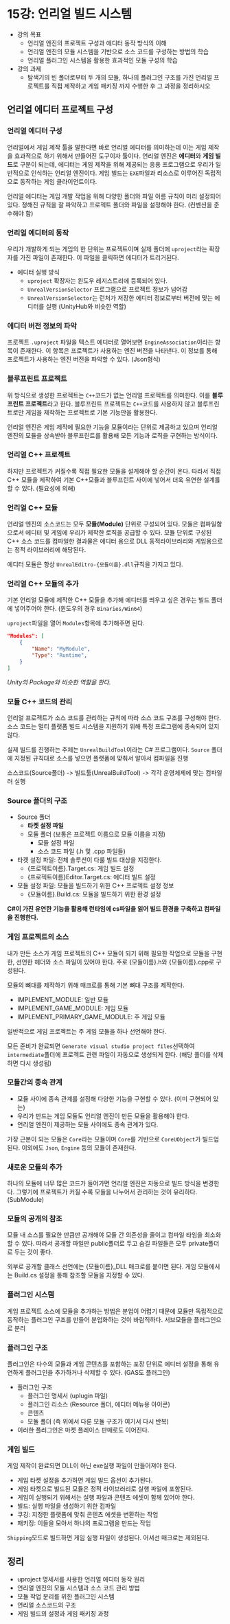 # 15강: 언리얼 빌드 시스템

- 강의 목표
  - 언리얼 엔진의 프로젝트 구성과 에디터 동작 방식의 이해
  - 언리얼 엔진의 모듈 시스템을 기반으로 소스 코드를 구성하는 방법의 학습
  - 언리얼 플러그인 시스템을 활용한 효과적인 모듈 구성의 학습
- 강의 과제
  - 탐색기의 빈 폴더로부터 두 개의 모듈, 하나의 플러그인 구조를 가진 언리얼 프로젝트를 직접 제작하고 게임 패키징 까지 수행한 후 그 과정을 정리하시오

## 언리얼 에디터 프로젝트 구성

### 언리얼 에디터 구성

언리얼에서 게임 제작 툴을 말한다면 바로 언리얼 에디터를 의미하는데 이는 게임 제작을 효과적으로 하기 위해서 만들어진 도구이자 툴이다. 언리얼 엔진은 **에디터**와 **게임 빌드**로 구분이 되는데, 에디터는 게임 제작을 위해 제공되는 응용 프로그램으로 우리가 일반적으로 인식하는 언리얼 엔진이다. 게임 빌드는 `EXE`파일과 리소스로 이루어진 독립적으로 동작하는 게임 클라이언트이다.

언리얼 에디터는 게임 개발 작업을 위해 다양한 폴더와 파일 이름 규칙이 미리 설정되어 있다. 정해진 규칙을 잘 파악하고 프로젝트 폴더와 파일을 설정해야 한다. (컨벤션을 준수해야 함)

### 언리얼 에디터의 동작

우리가 개발하게 되는 게임의 한 단위는 프로젝트이며 실제 폴더에 `uproject`라는 확장자를 가진 파일이 존재한다. 이 파일을 클릭하면 에디터가 트리거된다.

- 에디터 실행 방식
  - `uproject` 확장자는 윈도우 레지스트리에 등록되어 있다.
  - `UnrealVersionSelector` 프로그램으로 프로젝트 정보가 넘어감
  - `UnrealVersionSelector`는 런처가 저장한 에디터 정보로부터 버전에 맞는 에디터를 실행 (UnityHub와 비슷한 역할)

### 에디터 버전 정보의 파악

프로젝트 `.uproject` 파일을 텍스트 에디터로 열어보면 `EngineAssociation`이라는 항목이 존재한다. 이 항목은 프로젝트가 사용하는 엔진 버전을 나타낸다. 이 정보를 통해 프로젝트가 사용하는 엔진 버전을 파악할 수 있다. (Json형식)

### 블루프린트 프로젝트

위 방식으로 생성한 프로젝트는 `C++`코드가 없는 언리얼 프로젝트를 의미한다. 이를 **블루프린트 프로젝트**라고 한다. 블루프린트 프로젝트는 `C++`코드를 사용하지 않고 블루프린트로만 게임을 제작하는 프로젝트로 기본 기능만을 활용한다.

언리얼 엔진은 게임 제작에 필요한 기능을 모듈이라는 단위로 제공하고 있으며 언리얼 엔진의 모듈을 상속받아 블루프린트를 활용해 모든 기능과 로직을 구현하는 방식이다.

### 언리얼 C++ 프로젝트

하지만 프로젝트가 커질수록 직접 필요한 모듈을 설계해야 할 순간이 온다. 따라서 직접 C++ 모듈을 제작하여 기본 C++모듈과 블루프린트 사이에 넣어서 더욱 유연한 설계를 할 수 있다. (필요성에 의해)

### 언리얼 C++ 모듈

언리얼 엔진의 소스코드는 모두 **모듈(Module)** 단위로 구성되어 있다. 모듈은 컴파일함으로서 에디터 및 게임에 우리가 제작한 로직을 공급할 수 있다. 모듈 단위로 구성된 C++ 소스 코드를 컴파일한 결과물은 에디터 용으로 DLL 동적라이브러리와 게임용으로는 정적 라이브러리에 해당된다.

에디터 모듈은 항상 `UnrealEditro-{모듈이름}.dll`규칙을 가지고 있다.

### 언리얼 C++ 모듈의 추가

기본 언리얼 모듈에 제작한 C++ 모둘을 추가해 에디터를 띄우고 싶은 경우는 빌드 폴더에 넣어주어야 한다. (윈도우의 경우 `Binaries/Win64`)

`uproject`파일을 열어 `Modules`항목에 추가해주면 된다.

```json
"Modules": [
    {
        "Name": "MyModule",
        "Type": "Runtime",
    }
]
```

*Unity의 Package와 비슷한 역할을 한다.*

### 모듈 C++ 코드의 관리

언리얼 프로젝트가 소스 코드를 관리하는 규칙에 따라 소스 코드 구조를 구성해야 한다. 소스 코드는 멀티 플랫폼 빌드 시스템을 지원하기 위해 특정 프로그램에 종속되어 있지 않다.

실제 빌드를 진행하는 주체는 `UnrealBuildTool`이라는 C# 프로그램이다. `Source` 폴더에 지정된 규칙대로 소스를 넣으면 플랫폼에 맞춰서 알아서 컴파일을 진행

소스코드(Source폴더) -> 빌드툴(UnrealBuildTool) -> 각각 운영체제에 맞는 컴파일러 실행

### Source 폴더의 구조

- Source 폴더
  - **타켓 설정 파일**
  - 모듈 폴더 (보통은 프로젝트 이름으로 모듈 이름을 지정)
    - 모듈 설정 파일
    - 소스 코드 파일 (.h 및 .cpp 파일들)
- 타켓 설정 파일: 전체 솔루션이 다룰 빌드 대상을 지정한다.
  - {프로젝트이름}.Target.cs: 게임 빌드 설정
  - {프로젝트이름}Editor.Target.cs: 에디터 빌드 설정
- 모듈 설정 파일: 모듈을 빌드하기 위한 C++ 프로젝트 설정 정보
  - {모듈이름}.Build.cs: 모듈을 빌드하기 위한 환경 설정

**C#이 가진 유연한 기능을 활용해 런타임에 cs파일을 읽어 빌드 환경을 구축하고 컴파일을 진행한다.**

### 게임 프로젝트의 소스

내가 만든 소스가 게임 프로젝트의 C++ 모듈이 되기 위해 필요한 작업으로 모듈을 구현한, 선언한 헤더와 소스 파일이 있어야 한다. 주로 {모듈이름}.h와 {모듈이름}.cpp로 구성된다.

모듈의 뼈대를 제작하기 위해 매크로를 통해 기본 뼈대 구조를 제작한다.

- IMPLEMENT_MODULE: 일반 모듈
- IMPLEMENT_GAME_MODULE: 게임 모듈
- IMPLEMENT_PRIMARY_GAME_MODULE: 주 게임 모듈

일반적으로 게임 프로젝트는 주 게임 모듈을 하나 선언해야 한다.

모든 준비가 완료되면 `Generate visual studio project files`선택하여 `intermediate`폴더에 프로젝트 관련 파일이 자동으로 생성되게 한다. (해당 폴더를 삭제하면 다시 생성됨)

### 모듈간의 종속 관계

- 모듈 사이에 종속 관계를 설정해 다양한 기능을 구현할 수 있다. (이미 구현되어 있는)
- 우리가 만드는 게임 모듈도 언리얼 엔진이 만든 모듈을 활용해야 한다.
- 언리얼 엔진이 제공하는 모듈 사이에도 종속 관계가 있다.

가장 근본이 되는 모듈은 `Core`라는 모듈이며 `Core`를 기반으로 `CoreUObject`가 빌드업된다. 이외에도 `Json`, `Engine` 등의 모듈이 존재한다.

### 새로운 모듈의 추가

하나의 모듈에 너무 많은 코드가 들어가면 언리얼 엔진은 자동으로 빌드 방식을 변경한다. 그렇기에 프로젝트가 커질 수록 모듈을 나누어서 관리하는 것이 유리하다. (SubModule)

### 모듈의 공개의 참조

모듈 내 소스를 필요한 만큼만 공개해야 모듈 간 의존성을 줄이고 컴파일 타임을 최소화할 수 있다. 따라서 공개할 파일만 public폴더로 두고 숨길 파일들은 모두 private폴더로 두는 것이 좋다.

외부로 공개할 클래스 선언에는 {모듈이름}_DLL 매크로를 붙이면 된다. 게임 모듈에서는 Build.cs 설정을 통해 참조할 모듈을 지정할 수 있다.

### 플러그인 시스템

게임 프로젝트 소스에 모듈을 추가하는 방법은 분업이 어렵기 때문에 모듈만 독립적으로 동작하는 플러그인 구조를 만들어 분업화하는 것이 바람직하다. 서브모듈을 플러그인으로 분리

### 플러그인 구조

플러그인은 다수의 모듈과 게임 콘텐츠를 포함하는 포장 단위로 에디터 설정을 통해 유연하게 플러그인을 추가하거나 삭제할 수 있다. (GAS도 플러그인)

- 플러그인 구조
  - 플러그인 명세서 (uplugin 파일)
  - 플러그인 리소스 (Resource 폴더, 에디터 메뉴용 아이콘)
  - 콘텐츠
  - 모듈 폴더 (즉 위에서 다룬 모듈 구조가 여기서 다시 반복)
- 이러한 플러그인은 마켓 플레이스 판매로도 이어진다.

### 게임 빌드

게임 제작이 완료되면 DLL이 아닌 exe실행 파일이 만들어져야 한다.

- 게임 타켓 설정을 추가하면 게임 빌드 옵션이 추가된다.
- 게임 타켓으로 빌드된 모듈은 정적 라이브러리로 실행 파일에 포함된다.
- 게임이 실행되기 위해서는 실행 파일과 콘텐츠 에셋이 함께 있어야 한다.
- 빌드: 실행 파일을 생성하기 위한 컴파일
- 쿠깅: 지정한 플랫폼에 맞춰 콘텐츠 에셋을 변환하는 작업
- 패키징: 이들을 모아서 하나의 프로그램을 만드는 작업

`Shipping`모드로 빌드하면 게임 실행 파일이 생성된다. 어셔선 매크로는 제외된다.

## 정리

- uproject 명세서를 사용한 언리얼 에디터 동작 원리
- 언리얼 엔진의 모듈 시스템과 소스 코드 관리 방법
- 모듈 작업 분리를 위한 플러그인 시스템
- 언리얼 소스코드의 구조
- 게임 빌드의 설정과 게임 패키징 과정
